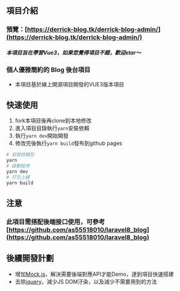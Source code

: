 ## 項目介紹
### 預覽：[https://derrick-blog.tk/derrick-blog-admin/](https://derrick-blog.tk/derrick-blog-admin/)

##### 本項目旨在學習Vue3，如果您覺得項目不錯，歡迎star〜
### 個人優雅簡約的 Blog 後台項目
- 本項目基於線上開源項目開發的VUE3版本項目

## 快速使用
1. fork本項目後再clone到本地修改
2. 進入項目目錄執行`yarn`安裝依賴
3. 執行`yarn dev`開始開發
4. 修改完後執行`yarn build`發布到github pages
``` bash
# 安裝依賴包
yarn
# 啟動程序
yarn dev
# 打包上線
yarn build
```
## 注意
### 此項目需搭配後端接口使用，可參考 [https://github.com/as55518010/laravel8_blog](https://github.com/as55518010/laravel8_blog)

## 後續開發計劃

- 增加[Mock.js](https://github.com/nuysoft/Mock/wiki/Getting-Started)，解決需要後端對應API才能Demo，達到項目快速搭建
- 去除[jquery](https://jquery.com/)，減少JS DOM汙染，以及減少不需要用到的方法
